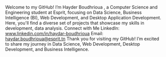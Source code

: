 Welcome to my GitHub! I’m Hayder Boudhrioua , a Computer Science and Engineering student at Esprit, focusing on Data Science, Business Intelligence (BI), 
Web Development, and Desktop Application Development. Here, you'll find a diverse set of projects that showcase my skills in development, data analysis.
Connect with Me
LinkedIn: www.linkedin.com/in/haydar-boudhrioua
Email: haydar.boudhrioua@esprit.tn
Thank you for visiting my GitHub! I’m excited to share my journey in Data Science, Web Development, Desktop Development, and Business Intelligence.
